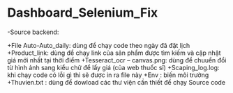 # Dashboard_Selenium_Fix
-Source backend:

+File Auto-Auto_daily: dùng để chạy code theo ngày đã đặt lịch
+Product_link: dùng để chạy link của sản phẩm được tìm kiếm và cập nhật giá mới nhất tại thời điểm 
+Tesseract_ocr – canvas.png: dùng để chuuển đổi từ hình ảnh sang kiểu chữ để lấy giá (của web thuốc sĩ)
+Scaping_log.log: khi chạy code có lỗi gì thì sẽ được in ra file này 
+Env : biến môi trường 
+Thuvien.txt : dùng để dowload các thư viện cần thiết để chạy Source code 
